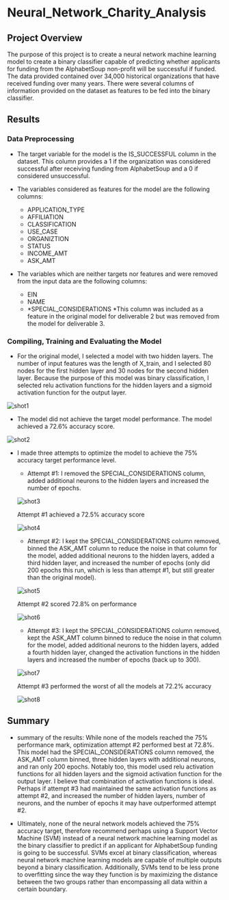 # Neural_Network_Charity_Analysis

## Project Overview
The purpose of this project is to create a neural network machine learning model to create a binary classifier capable of predicting whether applicants for funding from the AlphabetSoup non-profit will be successful if funded.  The data provided contained over 34,000 historical organizations that have received funding over many years.  There were several columns of information provided on the dataset as features to be fed into the  binary classifier.

## Results

### Data Preprocessing

- The target variable for the model is the IS_SUCCESSFUL column in the dataset.  This column provides a 1 if the organization was considered successful after receiving funding from AlphabetSoup and a 0 if considered unsuccessful.

-  The variables considered as features for the model are the following columns:
    - APPLICATION_TYPE
    - AFFILIATION
    - CLASSIFICATION
    - USE_CASE
    - ORGANIZTION
    - STATUS
    - INCOME_AMT
    - ASK_AMT

- The variables which are neither targets nor features and were removed from the input data are the following columns:
    - EIN
    - NAME
    - *SPECIAL_CONSIDERATIONS
    *This column was included as a feature in the original model for deliverable 2 but was removed from the model for deliverable 3.

### Compiling, Training and Evaluating the Model

- For the original model, I selected a model with two hidden layers.  The number of input features was the length of X_train, and I selected 80 nodes for the first hidden layer and 30 nodes for the second hidden layer.  Because the purpose of this model was binary classification, I selected relu activation functions for the hidden layers and a sigmoid activation function for the output layer.

![shot1](https://github.com/mewers2/Neural_Network_Charity_Analysis/blob/main/Resources/shot1.png)

- The model did not achieve the target model performance. The model achieved a 72.6% accuracy score.

![shot2](https://github.com/mewers2/Neural_Network_Charity_Analysis/blob/main/Resources/shot1.png)

- I made three attempts to optimize the model to achieve the 75% accuracy target performance level.

    - Attempt #1: I removed the SPECIAL_CONSIDERATIONS column, added additional neurons to the hidden layers and increased the number of epochs.

    ![shot3](https://github.com/mewers2/Neural_Network_Charity_Analysis/blob/main/Resources/shot3.png)

    Attempt #1 achieved a 72.5% accuracy score

    ![shot4](https://github.com/mewers2/Neural_Network_Charity_Analysis/blob/main/Resources/shot4.png)

    - Attempt #2: I kept the SPECIAL_CONSIDERATIONS column removed, binned the ASK_AMT column to reduce the noise in that column for the model, added additional neurons to the hidden layers, added a third hidden layer, and increased the number of epochs (only did 200 epochs this run, which is less than attempt #1, but still greater than the original model).

     ![shot5](https://github.com/mewers2/Neural_Network_Charity_Analysis/blob/main/Resources/shot5.png)

     Attempt #2 scored 72.8% on performance

     ![shot6](https://github.com/mewers2/Neural_Network_Charity_Analysis/blob/main/Resources/shot6.png)

    - Attempt #3: I kept the SPECIAL_CONSIDERATIONS column removed, kept the ASK_AMT column binned to reduce the noise in that column for the model, added additional neurons to the hidden layers, added a fourth hidden layer, changed the activation functions in the hidden layers and increased the number of epochs (back up to 300).

    ![shot7](https://github.com/mewers2/Neural_Network_Charity_Analysis/blob/main/Resources/shot7.png)

    Attempt #3 performed the worst of all the models at 72.2% accuracy

    ![shot8](https://github.com/mewers2/Neural_Network_Charity_Analysis/blob/main/Resources/shot8.png)

## Summary

- summary of the results: While none of the models reached the 75% performance mark, optimization attempt #2 performed best at 72.8%.  This model had the SPECIAL_CONSIDERATIONS column removed, the ASK_AMT column binned, three hidden layers with additional neurons, and ran only 200 epochs.  Notably too, this model used relu activation functions for all hidden layers and the sigmoid activation function for the output layer.  I believe that combination of activation functions is ideal.  Perhaps if attempt #3 had maintained the same activation functions as attempt #2, and increased the number of hidden layers, number of neurons, and the number of epochs it may have outperformed attempt #2.

- Ultimately, none of the neural network models achieved the 75% accuracy target, therefore recommend perhaps using a Support Vector Machine (SVM) instead of a neural network machine learning model as the binary classifier to predict if an applicant for AlphabetSoup funding is going to be successful.  SVMs excel at binary classification, whereas neural network machine learning models are capable of multiple outputs beyond a binary classification.  Additionally, SVMs tend to be less prone to overfitting since the way they function is by maximizing the distance between the two groups rather than encompassing all data within a certain boundary.